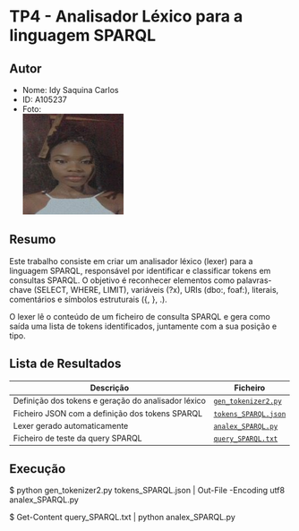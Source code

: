 # TP4 - Analisador Léxico para a linguagem SPARQL

## Autor
- Nome: Idy Saquina Carlos
- ID: A105237
- Foto:  
  ![Minha Foto](minhafoto.jpg)  

## Resumo
Este trabalho consiste em criar um analisador léxico (lexer) para a linguagem SPARQL, responsável por identificar e classificar tokens em consultas SPARQL.
O objetivo é reconhecer elementos como palavras-chave (SELECT, WHERE, LIMIT), variáveis (?x), URIs (dbo:, foaf:), literais, comentários e símbolos estruturais ({, }, .).

O lexer lê o conteúdo de um ficheiro de consulta SPARQL e gera como saída uma lista de tokens identificados, juntamente com a sua posição e tipo.


## Lista de Resultados
| Descrição                                           | Ficheiro                                     |
| --------------------------------------------------- | -------------------------------------------- |
| Definição dos tokens e geração do analisador léxico | [`gen_tokenizer2.py`](./gen_tokenizer2.py)   |
| Ficheiro JSON com a definição dos tokens SPARQL     | [`tokens_SPARQL.json`](./tokens_SPARQL.json) |
| Lexer gerado automaticamente                        | [`analex_SPARQL.py`](./analex_SPARQL.py)     |
| Ficheiro de teste da query SPARQL                   | [`query_SPARQL.txt`](./query_SPARQL.txt)     |


## Execução
$ python gen_tokenizer2.py tokens_SPARQL.json | Out-File -Encoding utf8 analex_SPARQL.py

$ Get-Content query_SPARQL.txt | python analex_SPARQL.py
